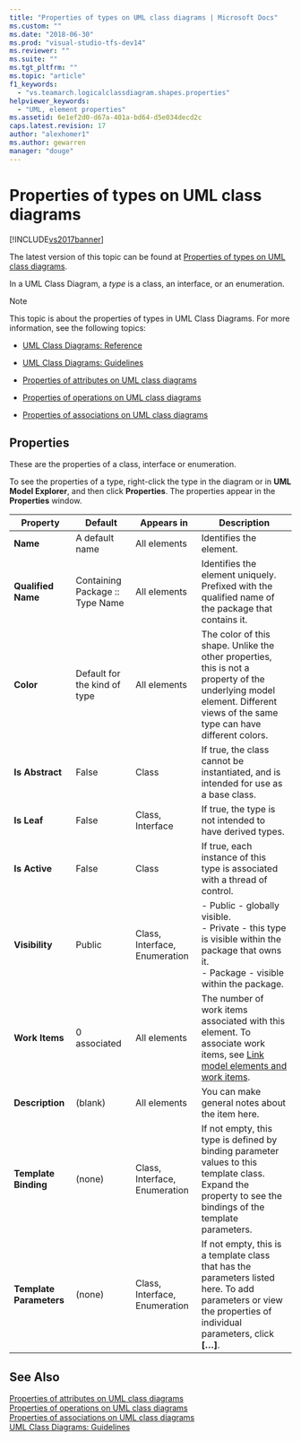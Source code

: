 ```yaml
---
title: "Properties of types on UML class diagrams | Microsoft Docs"
ms.custom: ""
ms.date: "2018-06-30"
ms.prod: "visual-studio-tfs-dev14"
ms.reviewer: ""
ms.suite: ""
ms.tgt_pltfrm: ""
ms.topic: "article"
f1_keywords: 
  - "vs.teamarch.logicalclassdiagram.shapes.properties"
helpviewer_keywords: 
  - "UML, element properties"
ms.assetid: 6e1ef2d0-d67a-401a-bd64-d5e034decd2c
caps.latest.revision: 17
author: "alexhomer1"
ms.author: gewarren
manager: "douge"
---
```

# Properties of types on UML class diagrams
[!INCLUDE[vs2017banner](../includes/vs2017banner.md)]

The latest version of this topic can be found at [Properties of types on UML class diagrams](https://docs.microsoft.com/visualstudio/modeling/properties-of-types-on-uml-class-diagrams).  
  
In a UML Class Diagram, a *type* is a class, an interface, or an enumeration.  
  
> [!NOTE]
>  This topic is about the properties of types in UML Class Diagrams. For more information, see the following topics:  
  
-   [UML Class Diagrams: Reference](../modeling/uml-class-diagrams-reference.md)  
  
-   [UML Class Diagrams: Guidelines](../modeling/uml-class-diagrams-guidelines.md)  
  
-   [Properties of attributes on UML class diagrams](../modeling/properties-of-attributes-on-uml-class-diagrams.md)  
  
-   [Properties of operations on UML class diagrams](../modeling/properties-of-operations-on-uml-class-diagrams.md)  
  
-   [Properties of associations on UML class diagrams](../modeling/properties-of-associations-on-uml-class-diagrams.md)  
  
## Properties  
 These are the properties of a class, interface or enumeration.  
  
 To see the properties of a type, right-click the type in the diagram or in **UML Model Explorer**, and then click **Properties**. The properties appear in the **Properties** window.  
  
|**Property**|**Default**|Appears in|Description|  
|------------------|-----------------|----------------|-----------------|  
|**Name**|A default name|All elements|Identifies the element.|  
|**Qualified Name**|Containing Package :: Type Name|All elements|Identifies the element uniquely. Prefixed with the qualified name of the package that contains it.|  
|**Color**|Default for the kind of type|All elements|The color of this shape. Unlike the other properties, this is not a property of the underlying model element. Different views of the same type can have different colors.|  
|**Is Abstract**|False|Class|If true, the class cannot be instantiated, and is intended for use as a base class.|  
|**Is Leaf**|False|Class, Interface|If true, the type is not intended to have derived types.|  
|**Is Active**|False|Class|If true, each instance of this type is associated with a thread of control.|  
|**Visibility**|Public|Class, Interface, Enumeration|-   Public - globally visible.<br />-   Private - this type is visible within the package that owns it.<br />-   Package - visible within the package.|  
|**Work Items**|0 associated|All elements|The number of work items associated with this element. To associate work items, see [Link model elements and work items](../modeling/link-model-elements-and-work-items.md).|  
|**Description**|(blank)|All elements|You can make general notes about the item here.|  
|**Template Binding**|(none)|Class, Interface, Enumeration|If not empty, this type is defined by binding parameter values to this template class. Expand the property to see the bindings of the template parameters.|  
|**Template Parameters**|(none)|Class, Interface, Enumeration|If not empty, this is a template class that has the parameters listed here. To add parameters or view the properties of individual parameters, click **[…]**.|  
  
## See Also  
 [Properties of attributes on UML class diagrams](../modeling/properties-of-attributes-on-uml-class-diagrams.md)   
 [Properties of operations on UML class diagrams](../modeling/properties-of-operations-on-uml-class-diagrams.md)   
 [Properties of associations on UML class diagrams](../modeling/properties-of-associations-on-uml-class-diagrams.md)   
 [UML Class Diagrams: Guidelines](../modeling/uml-class-diagrams-guidelines.md)



